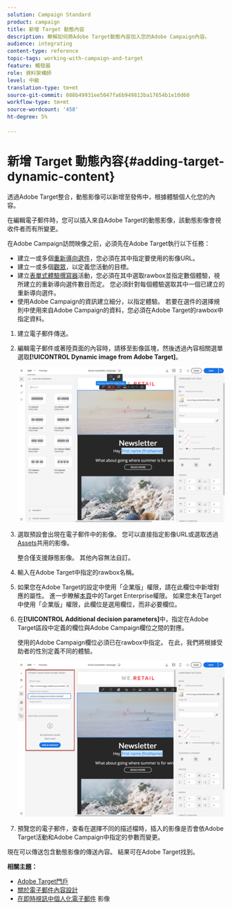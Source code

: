 ```yaml
---
solution: Campaign Standard
product: campaign
title: 新增 Target 動態內容
description: 瞭解如何將Adobe Target動態內容加入您的Adobe Campaign內容。
audience: integrating
content-type: reference
topic-tags: working-with-campaign-and-target
feature: 觸發器
role: 資料架構師
level: 中級
translation-type: tm+mt
source-git-commit: 088b49931ee5047fa6b949813ba17654b1e10d60
workflow-type: tm+mt
source-wordcount: '458'
ht-degree: 5%

---
```



# 新增 Target 動態內容{#adding-target-dynamic-content}

透過Adobe Target整合，動態影像可以新增至發佈中，根據體驗個人化您的內容。

在編輯電子郵件時，您可以插入來自Adobe Target的動態影像，該動態影像會視收件者而有所變更。

在Adobe Campaign訪問映像之前，必須先在Adobe Target執行以下任務：

* 建立一或多個[重新導向選件](https://docs.adobe.com/content/help/en/target/using/experiences/offers/offer-redirect.html)，您必須在其中指定要使用的影像URL。
* 建立一或多個[觀眾](https://docs.adobe.com/content/help/en/target/using/audiences/create-audiences/audiences.html)，以定義您活動的目標。
* 建立[表單式體驗撰寫器](https://docs.adobe.com/content/help/en/target/using/experiences/form-experience-composer.html)活動，您必須在其中選取rawbox並指定數個體驗，視所建立的重新導向選件數目而定。 您必須針對每個體驗選取其中一個已建立的重新導向選件。
* 使用Adobe Campaign的資訊建立細分，以指定體驗。 若要在選件的選擇規則中使用來自Adobe Campaign的資料，您必須在Adobe Target的rawbox中指定資料。

1. 建立電子郵件傳送。
1. 編輯電子郵件或著陸頁面的內容時，請移至影像區塊，然後透過內容相關選單選取&#x200B;**[!UICONTROL Dynamic image from Adobe Target]**。

   ![](assets/tar_insert_dynamic_image.png)

1. 選取預設會出現在電子郵件中的影像。 您可以直接指定影像URL或選取透過[Assets](../../integrating/using/working-with-campaign-and-assets-core-service.md)共用的影像。

   整合僅支援靜態影像。 其他內容無法自訂。

1. 輸入在Adobe Target中指定的rawbox名稱。
1. 如果您在Adobe Target的設定中使用「企業版」權限，請在此欄位中新增對應的屬性。 進一步瞭解[本頁](https://docs.adobe.com/content/help/en/target/using/administer/manage-users/enterprise/properties-overview.html)中的Target Enterprise權限。 如果您未在Target中使用「企業版」權限，此欄位是選用欄位，而非必要欄位。
1. 在&#x200B;**[!UICONTROL Additional decision parameters]**&#x200B;中，指定在Adobe Target區段中定義的欄位與Adobe Campaign欄位之間的對應。

   使用的Adobe Campaign欄位必須已在rawbox中指定。 在此，我們將根據受助者的性別定義不同的體驗。

   ![](assets/tar_additional_decisionning_parameters.png)

1. 預覽您的電子郵件，查看在選擇不同的描述檔時，插入的影像是否會依Adobe Target活動和Adobe Campaign中指定的參數而變更。

現在可以傳送包含動態影像的傳送內容。 結果可在Adobe Target找到。

**相關主題：**

* [Adobe Target門戶](https://docs.adobe.com/content/help/en/target/using/integrate/campaign-and-target.html)
* [關於電子郵件內容設計](../../designing/using/designing-content-in-adobe-campaign.md)
* [在即時視訊中個人化電子郵件](https://helpx.adobe.com/tw/marketing-cloud/how-to/email-marketing.html) 影像

